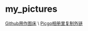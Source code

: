 # my_pictures
[Github用作图床](https://zhuanlan.zhihu.com/p/353775844) \\
[Picgo相册里复制外链](https://segmentfault.com/a/1190000041076406)
